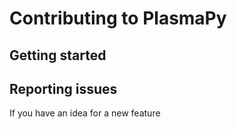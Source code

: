 # Contributing to PlasmaPy

## Getting started

## Reporting issues

If you have an idea for a new feature
